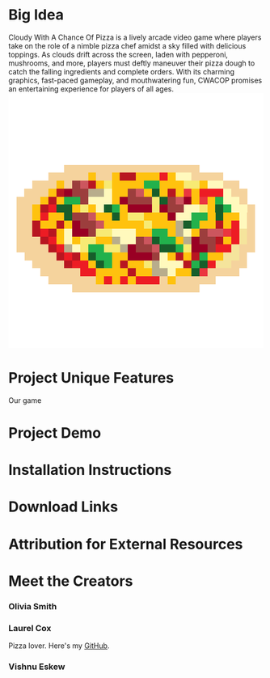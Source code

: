 # Big Idea
Cloudy With A Chance Of Pizza is a lively arcade video game where players take on the role of a nimble pizza chef amidst a sky filled with delicious toppings. As clouds drift across the screen, laden with pepperoni, mushrooms, and more, players must deftly maneuver their pizza dough to catch the falling ingredients and complete orders. With its charming graphics, fast-paced gameplay, and mouthwatering fun, CWACOP promises an entertaining experience for players of all ages.
![Pizza graphic](/assets/img/full_pizza.png)

# Project Unique Features
Our game 

# Project Demo

# Installation Instructions

# Download Links

# Attribution for External Resources

# Meet the Creators

### Olivia Smith
### Laurel Cox
Pizza lover. Here's my [GitHub](https://github.com/coxlaurel).
### Vishnu Eskew